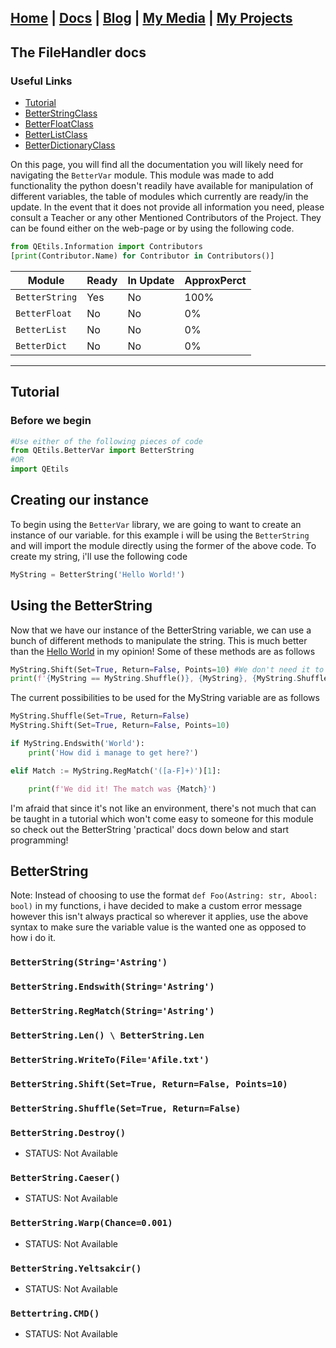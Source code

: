 ## [Home](http://lib-nexus.github.io/site) | [Docs](https://lib-nexus.github.io/site/docs) | [Blog](https://www.youtube.com/watch?v=dQw4w9WgXcQ) | [My Media](https://lib-nexus.github.io/site/my/media) | [My Projects](https://lib-nexus.github.io/site/my/projects)

## The FileHandler docs

### Useful Links
- [Tutorial](#Tutorial)
- [BetterStringClass](#BetterStringClass)
- [BetterFloatClass](#BetterFloatClass)
- [BetterListClass](#BetterListClass)
- [BetterDictionaryClass](#BetterDictionaryClass)

On this page, you will find all the documentation you will likely need for navigating the `BetterVar` module. This module was made to add functionality the python doesn't readily have available for manipulation of different variables, the table of modules which currently are ready/in the update. In the event that it does not provide all information you need, please consult a Teacher or any other Mentioned Contributors of the Project. They can be found either on the web-page or by using the following code.
```python 
from QEtils.Information import Contributors
[print(Contributor.Name) for Contributor in Contributors()]
```

| Module | Ready | In Update | ApproxPerct |
| --- | --- | --- | --- |
| `BetterString` | Yes | No | 100% |
| `BetterFloat` | No | No | 0% |
| `BetterList` | No | No | 0% |
| `BetterDict` | No | No | 0% |

---

## Tutorial

### Before we begin

```python
#Use either of the following pieces of code
from QEtils.BetterVar import BetterString
#OR
import QEtils
```
## Creating our instance

To begin using the `BetterVar` library, we are going to want to create an instance of our variable. for this example i will be using the `BetterString` and will import the module directly using the former of the above code. To create my string, i'll use the following code

```python
MyString = BetterString('Hello World!')
```

## Using the BetterString

Now that we have our instance of the BetterString variable, we can use a bunch of different methods to manipulate the string. This is much better than the [Hello World](https://lib-nexus.github.io/site/docs/QEtils/HelloWorld) in my opinion! Some of these methods are as follows
```python
MyString.Shift(Set=True, Return=False, Points=10) #We don't need it to return a value, we just want it to set itself to it's shifted version. The poitns argument is how many characters over it will shift
print(f'{MyString == MyString.Shuffle()}, {MyString}, {MyString.Shuffle()}') #Now we'll just print out what a shuffled version of the MyString variable would look like as well as it's own  self thanks to '__str__'
```

The current possibilities to be used for the MyString variable are as follows
```python
MyString.Shuffle(Set=True, Return=False)
MyString.Shift(Set=True, Return=False, Points=10)

if MyString.Endswith('World'):
    print('How did i manage to get here?')

elif Match := MyString.RegMatch('([a-F]+)')[1]:

    print(f'We did it! The match was {Match}')
```

I'm afraid that since it's not like an environment, there's not much that can be taught in a tutorial which won't come easy to someone for this module so check out the BetterString 'practical' docs down below and start programming!

## BetterString
Note: Instead of choosing to use the format `def Foo(Astring: str, Abool: bool)` in my functions, i have decided to make a custom error message however this isn't always practical so wherever it applies, use the above syntax to make sure the variable value is the wanted one as opposed to how i do it.

### `BetterString(String='Astring')`


### `BetterString.Endswith(String='Astring')`

### `BetterString.RegMatch(String='Astring')`

### `BetterString.Len() \ BetterString.Len`

### `BetterString.WriteTo(File='Afile.txt')`


### `BetterString.Shift(Set=True, Return=False, Points=10)`

### `BetterString.Shuffle(Set=True, Return=False)`

### `BetterString.Destroy()`
- STATUS: Not Available

### `BetterString.Caeser()`
- STATUS: Not Available

### `BetterString.Warp(Chance=0.001)`
- STATUS: Not Available

### `BetterString.Yeltsakcir()`
- STATUS: Not Available

### `Bettertring.CMD()`
- STATUS: Not Available
